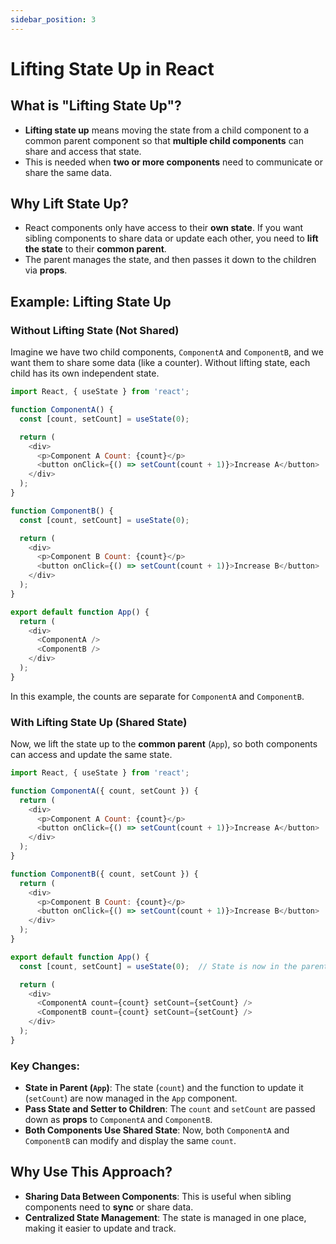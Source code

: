 ```yaml
---
sidebar_position: 3
---
```


# Lifting State Up in React

## What is "Lifting State Up"?
- **Lifting state up** means moving the state from a child component to a common parent component so that **multiple child components** can share and access that state.
- This is needed when **two or more components** need to communicate or share the same data.

## Why Lift State Up?
- React components only have access to their **own state**. If you want sibling components to share data or update each other, you need to **lift the state** to their **common parent**.
- The parent manages the state, and then passes it down to the children via **props**.

## Example: Lifting State Up

### Without Lifting State (Not Shared)
Imagine we have two child components, `ComponentA` and `ComponentB`, and we want them to share some data (like a counter). Without lifting state, each child has its own independent state.

```js
import React, { useState } from 'react';

function ComponentA() {
  const [count, setCount] = useState(0);

  return (
    <div>
      <p>Component A Count: {count}</p>
      <button onClick={() => setCount(count + 1)}>Increase A</button>
    </div>
  );
}

function ComponentB() {
  const [count, setCount] = useState(0);

  return (
    <div>
      <p>Component B Count: {count}</p>
      <button onClick={() => setCount(count + 1)}>Increase B</button>
    </div>
  );
}

export default function App() {
  return (
    <div>
      <ComponentA />
      <ComponentB />
    </div>
  );
}
```

In this example, the counts are separate for `ComponentA` and `ComponentB`.

### With Lifting State Up (Shared State)

Now, we lift the state up to the **common parent** (`App`), so both components can access and update the same state.

```js
import React, { useState } from 'react';

function ComponentA({ count, setCount }) {
  return (
    <div>
      <p>Component A Count: {count}</p>
      <button onClick={() => setCount(count + 1)}>Increase A</button>
    </div>
  );
}

function ComponentB({ count, setCount }) {
  return (
    <div>
      <p>Component B Count: {count}</p>
      <button onClick={() => setCount(count + 1)}>Increase B</button>
    </div>
  );
}

export default function App() {
  const [count, setCount] = useState(0);  // State is now in the parent (App)

  return (
    <div>
      <ComponentA count={count} setCount={setCount} />
      <ComponentB count={count} setCount={setCount} />
    </div>
  );
}
```

### Key Changes:
- **State in Parent (`App`)**: The state (`count`) and the function to update it (`setCount`) are now managed in the `App` component.
- **Pass State and Setter to Children**: The `count` and `setCount` are passed down as **props** to `ComponentA` and `ComponentB`.
- **Both Components Use Shared State**: Now, both `ComponentA` and `ComponentB` can modify and display the same `count`.

## Why Use This Approach?
- **Sharing Data Between Components**: This is useful when sibling components need to **sync** or share data.
- **Centralized State Management**: The state is managed in one place, making it easier to update and track.
